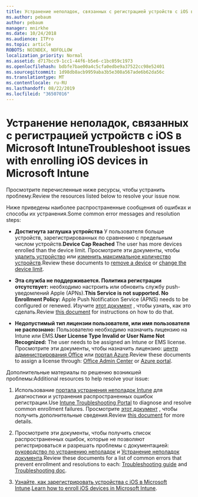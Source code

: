 ```yaml
---
title: Устранение неполадок, связанных с регистрацией устройств с iOS в Microsoft Intune
ms.author: pebaum
author: pebaum
manager: mnirkhe
ms.date: 10/24/2018
ms.audience: ITPro
ms.topic: article
ROBOTS: NOINDEX, NOFOLLOW
localization_priority: Normal
ms.assetid: d717bcc9-1cc1-44f6-b5e6-c1bc059c1973
ms.openlocfilehash: bdbfe7bae00a4c5cfa0edbe9a37522cc98e52401
ms.sourcegitcommit: 1d98db8acb9959aba3b5e308a567ade6b62da56c
ms.translationtype: MT
ms.contentlocale: ru-RU
ms.lasthandoff: 08/22/2019
ms.locfileid: "36507016"
---
```

# <a name="troubleshoot-issues-with-enrolling-ios-devices-in-microsoft-intune"></a><span data-ttu-id="7d79f-102">Устранение неполадок, связанных с регистрацией устройств с iOS в Microsoft Intune</span><span class="sxs-lookup"><span data-stu-id="7d79f-102">Troubleshoot issues with enrolling iOS devices in Microsoft Intune</span></span>

<span data-ttu-id="7d79f-103">Просмотрите перечисленные ниже ресурсы, чтобы устранить проблему.</span><span class="sxs-lookup"><span data-stu-id="7d79f-103">Review the resources listed below to resolve your issue now.</span></span> 
  
<span data-ttu-id="7d79f-104">Ниже приведены наиболее распространенные сообщения об ошибках и способы их устранения.</span><span class="sxs-lookup"><span data-stu-id="7d79f-104">Some common error messages and resolution steps:</span></span>
  
- <span data-ttu-id="7d79f-105">**Достигнута заглушка устройства** У пользователя больше устройств, зарегистрированных по сравнению с предельным числом устройств.</span><span class="sxs-lookup"><span data-stu-id="7d79f-105">**Device Cap Reached** The user has more devices enrolled than the device limit.</span></span> <span data-ttu-id="7d79f-106">Просмотрите эти документы, чтобы [удалить устройство](https://docs.microsoft.com/intune/devices-wipe) или [изменить максимальное количество устройств](https://docs.microsoft.com/intune/enrollment-restrictions-set#set-device-limit-restrictions).</span><span class="sxs-lookup"><span data-stu-id="7d79f-106">Review these documents to [remove a device](https://docs.microsoft.com/intune/devices-wipe) or [change the device limit](https://docs.microsoft.com/intune/enrollment-restrictions-set#set-device-limit-restrictions).</span></span>
    
- <span data-ttu-id="7d79f-107">**Эта служба не поддерживается. Политика регистрации отсутствует:** необходимо настроить или обновить службу push-уведомлений Apple (APNs).</span><span class="sxs-lookup"><span data-stu-id="7d79f-107">**This Service is not supported. No Enrollment Policy:** Apple Push Notification Service (APNS) needs to be configured or renewed.</span></span> <span data-ttu-id="7d79f-108">Изучите [этот документ](https://docs.microsoft.com/intune/apple-mdm-push-certificate-get) , чтобы узнать, как это сделать.</span><span class="sxs-lookup"><span data-stu-id="7d79f-108">Review [this document](https://docs.microsoft.com/intune/apple-mdm-push-certificate-get) for instructions on how to do that.</span></span> 
    
- <span data-ttu-id="7d79f-109">**Недопустимый тип лицензии пользователя, или имя пользователя не распознано:** Пользователю необходимо назначить лицензию на Intune или EMS.</span><span class="sxs-lookup"><span data-stu-id="7d79f-109">**User License Type Invalid or User Name Not Recognized:** The user needs to be assigned an Intune or EMS license.</span></span> <span data-ttu-id="7d79f-110">Просмотрите эти документы, чтобы назначить лицензию: [центр администрирования Office](https://docs.microsoft.com/intune/licenses-assign) или [портал Azure](https://docs.microsoft.com/azure/active-directory/license-users-groups).</span><span class="sxs-lookup"><span data-stu-id="7d79f-110">Review these documents to assign a license through: [Office Admin Center](https://docs.microsoft.com/intune/licenses-assign) or [Azure portal](https://docs.microsoft.com/azure/active-directory/license-users-groups).</span></span>
    
<span data-ttu-id="7d79f-111">Дополнительные материалы по решению возникшей проблемы:</span><span class="sxs-lookup"><span data-stu-id="7d79f-111">Additional resources to help resolve your issue:</span></span>
  
1. <span data-ttu-id="7d79f-112">Использование [портала устранения неполадок Intune](https://devicemanagement.microsoft.com/#blade/Microsoft_Intune_DeviceSettings/TroubleshootBlade) для диагностики и устранения распространенных ошибок регистрации.</span><span class="sxs-lookup"><span data-stu-id="7d79f-112">Use [Intune Troubleshooting Portal](https://devicemanagement.microsoft.com/#blade/Microsoft_Intune_DeviceSettings/TroubleshootBlade) to diagnose and resolve common enrollment failures.</span></span> <span data-ttu-id="7d79f-113">Просмотрите [этот документ](https://docs.microsoft.com/intune/help-desk-operators) , чтобы получить дополнительные сведения.</span><span class="sxs-lookup"><span data-stu-id="7d79f-113">Review [this document](https://docs.microsoft.com/intune/help-desk-operators) for more details.</span></span> 
    
2. <span data-ttu-id="7d79f-114">Просмотрите эти документы, чтобы получить список распространенных ошибок, которые не позволяют регистрироваться и разрешать проблемы с документацией: [руководство по устранению неполадок](https://support.microsoft.com/help/4039809/troubleshooting-ios-device-enrollment-in-intune) и [Устранение неполадок документа](https://docs.microsoft.com/intune-classic/troubleshoot/troubleshoot-device-enrollment-in-intune).</span><span class="sxs-lookup"><span data-stu-id="7d79f-114">Review these documents for a list of common errors that prevent enrollment and resolutions to each: [Troubleshooting guide](https://support.microsoft.com/help/4039809/troubleshooting-ios-device-enrollment-in-intune) and [Troubleshooting doc](https://docs.microsoft.com/intune-classic/troubleshoot/troubleshoot-device-enrollment-in-intune).</span></span>
    
3. <span data-ttu-id="7d79f-115">[Узнайте, как зарегистрировать устройства с iOS в Microsoft Intune](https://docs.microsoft.com/intune/ios-enroll).</span><span class="sxs-lookup"><span data-stu-id="7d79f-115">[Learn how to enroll iOS devices in Microsoft Intune](https://docs.microsoft.com/intune/ios-enroll).</span></span>
    

